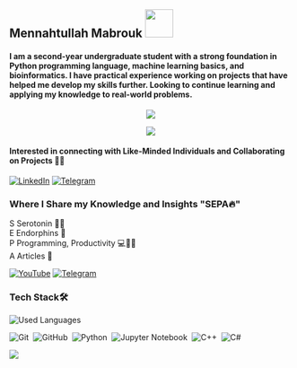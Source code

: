 ## Mennahtullah Mabrouk <img src="https://media.tenor.com/NR-Kr20l4d4AAAAi/anime-hi.gif" width="50">
#### I am a second-year undergraduate student with a strong foundation in Python programming language, machine learning basics, and bioinformatics. I have practical experience working on projects that have helped me develop my skills further. Looking to continue learning and applying my knowledge to real-world problems.


<p align="center">
  <a href="https://github.com/DenverCoder1/readme-typing-svg"><img src="https://readme-typing-svg.herokuapp.com/?lines=Never%20Give-Up;Machine%20Learning;&font=Fira%20Code&center=true&width=440&height=45&color=A020F0&vCenter=true&size=22"></a>
</p> 
<p align="center">
  <a href="https://github.com/DenverCoder1/readme-typing-svg"><img src="https://readme-typing-svg.herokuapp.com/?lines=Study%20Hard;Deep%20Learning;&font=Fira%20Code&center=true&width=440&height=45&color=bd7dbd&vCenter=true&size=22"></a>
</p> 

#### Interested in connecting with Like-Minded Individuals and Collaborating on Projects 👩‍💻
[![LinkedIn](https://img.shields.io/badge/-LinkedIn-A020F0?style=for-the-badge&logo=linkedin&logoColor=white)](https://www.linkedin.com/in/mennahtullah-sameh) [![Telegram](https://img.shields.io/badge/-Personal-A020F0?style=for-the-badge&logo=Telegram&logoColor=white)](https://t.me/Mennah5794)


  
### Where I Share my Knowledge and Insights "SEPA🔥"
<p style="margin-top: 0">S Serotonin 👩‍🔬<br>
E Endorphins 🧬<br>
P Programming, Productivity 💻💪🏻<br>
A Articles 📝</p>


[![YouTube](https://img.shields.io/badge/-YouTube-bd7dbd?style=for-the-badge&logo=youtube)](https://youtube.com/@sepa5794)  [![Telegram](https://img.shields.io/badge/-Channel-bd7dbd?style=for-the-badge&logo=Telegram&logoColor=white)](https://t.me/SEPAchannel)

### Tech Stack🛠
<img align="right&color=A020F0" src="https://github-readme-stats.vercel.app/api/top-langs?username=mennahmabrouk&show_icons=true&locale=en&layout=compact&theme=radical" alt="Used Languages" />
<br>

![Git](https://img.shields.io/badge/-Git-05122A?style=flat&logo=git)&nbsp;
![GitHub](https://img.shields.io/badge/-GitHub-05122A?style=flat&logo=github)&nbsp;
![Python](https://img.shields.io/badge/-Python%20-05122A?style=flat&logo=python)&nbsp;
![Jupyter Notebook](https://img.shields.io/badge/jupyter-05122A?style=for-the-badge&logo=jupyter&logoColor=Orange)&nbsp;
![C++](https://img.shields.io/badge/c++-05122A?style=for-the-badge&logo=c%2B%2B&logoColor=cyan)&nbsp;
![C#](https://img.shields.io/badge/c%23-05122A?style=for-the-badge&logo=c-sharp&logoColor=green)&nbsp;

<a href="https://komarev.com/ghpvc/?username=mennahmabrouk&style=for-the-badge&color=A020F0">
    <img src="https://komarev.com/ghpvc/?username=mennahmabrouk&style=for-the-badge&color=A020F0">
</a>



